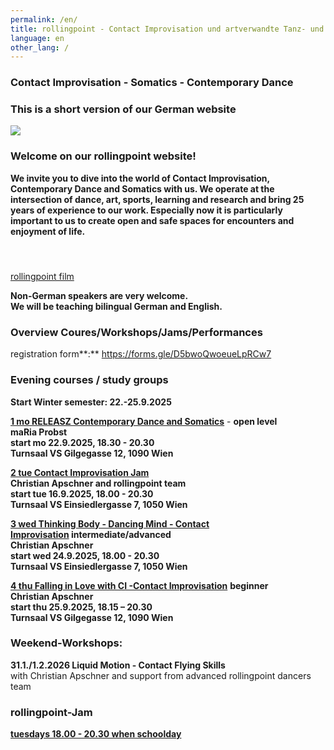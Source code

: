 ```yaml
---
permalink: /en/
title: rollingpoint - Contact Improvisation und artverwandte Tanz- und Bewegungsformen
language: en
other_lang: /
---
```

### Contact Improvisation - Somatics - Contemporary Dance

### **This is a short version of our German website**

![](/assets/uploads/dsc_1901_klein.jpg)

### Welcome on our rollingpoint website!

**We invite you to dive into the world of Contact Improvisation, Contemporary Dance and Somatics with us. We operate at the intersection of dance, art, sports, learning and research and bring 25 years of experience to our work. Especially now it is particularly important to us to create open and safe spaces for encounters and enjoyment of life.**

#### &nbsp;

<div class="imglink"><a target="_blank" href="https://www.youtube.com/embed/kp3DqzN1Ldo"><img src="/assets/uploads/video_vorschau_rollingpoint.png" alt="" /><div>rollingpoint film</div></a></div>

**Non-German speakers are very welcome.**\
**We will be teaching bilingual German and English.**

### Overview Coures/Workshops/Jams/Performances

registration form**:** <https://forms.gle/D5bwoQwoeueLpRCw7>

### Evening courses / study groups

**Start Winter semester: 22.-25.9.2025**

**[1 mo RELEASZ Contemporary Dance and Somatics](/en/kurse#mo)** - **open level**\
**maRia Probst**  \
**start mo 22.9.2025, 18.30 - 20.30**\
**Turnsaal VS Gilgegasse 12, 1090 Wien**

**[2 tue Contact Improvisation Jam](/en/kurse#di)**\
**Christian Apschner and rollingpoint team**\
**start tue 16.9.2025, 18.00 - 20.30**\
**Turnsaal VS Einsiedlergasse 7, 1050 Wien**

**[3 wed Thinking Body - Dancing Mind - Contact Improvisation](/en/kurse#mi) intermediate/advanced**\
**Christian Apschner**\
**start wed  24.9.2025, 18.00 - 20.30**\
**Turnsaal VS Einsiedlergasse 7, 1050 Wien**

**[4 thu Falling in Love with CI -Contact Improvisation](/en/kurse#do)**  **beginner**\
**Christian Apschner**\
**start thu 25.9.2025, 18.15 – 20.30**\
**Turnsaal VS Gilgegasse 12, 1090 Wien**

### Weekend-Workshops:

**31.1./1.2.2026 Liquid Motion - Contact Flying Skills**\
 with Christian Apschner and support from advanced rollingpoint dancers team

### **rollingpoint-Jam**

**[tuesdays 18.00 - 20.30 when schoolday](https://rollingpoint.at/en/jams)**
